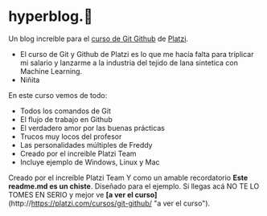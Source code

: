 # hyperblog.💚
Un blog increible para el [curso de Git Github](http://https://platzi.com/cursos/git-github/ "curso de Git Github") de [Platzi](http://https://platzi.com/cursos/git-github/ "Platzi").
* El curso de Git y Github de Platzi es lo que me hacía falta para tríplicar mi salario y lanzarme a la industria del tejido de lana sintetica con Machine Learning.
* Niñita

En este curso vemos de todo:
* Todos los comandos de Git
* El flujo de trabajo en Github
* El verdadero amor por las buenas prácticas
* Trucos muy locos del profesor
* Las personalidades múltiples de Freddy
* Creado por el increible Platzi Team
* Incluye ejemplo de Windows, Linux y Mac

Creado por el increíble Platzi Team
Y como un amable recordatorio **Este readme.md es un chiste**. Diseñado para el ejemplo. Si llegas acá NO TE LO TOMES EN SERIO y mejor ve **[a ver el curso]**(http://https://platzi.com/cursos/git-github/ "a ver el curso").